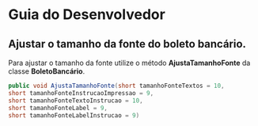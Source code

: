 # Guia do Desenvolvedor

## Ajustar o tamanho da fonte do boleto bancário.

Para ajustar o tamanho da fonte utilize o método **AjustaTamanhoFonte** da classe **BoletoBancário**.

``` C#   
public void AjustaTamanhoFonte(short tamanhoFonteTextos = 10, 
short tamanhoFonteInstrucaoImpressao = 9, 
short tamanhoFonteTextoInstrucao = 10, 
short tamanhoFonteLabel = 9, 
short tamanhoFonteLabelInstrucao = 9)
 